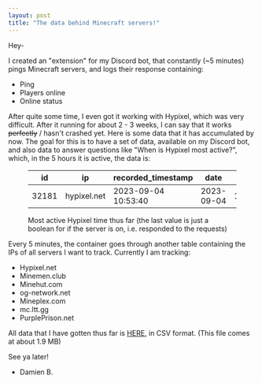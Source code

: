 ```yaml
---
layout: post
title: "The data behind Minecraft servers!"
---
```

<!-- wp:paragraph -->
<p>Hey-</p>
<!-- /wp:paragraph -->

<!-- wp:paragraph -->
<p>I created an "extension" for my Discord bot, that constantly (~5 minutes) pings Minecraft servers, and logs their response containing:</p>
<!-- /wp:paragraph -->

<!-- wp:list -->
<ul><!-- wp:list-item -->
<li>Ping</li>
<!-- /wp:list-item -->

<!-- wp:list-item -->
<li>Players online</li>
<!-- /wp:list-item -->

<!-- wp:list-item -->
<li>Online status</li>
<!-- /wp:list-item --></ul>
<!-- /wp:list -->

<!-- wp:paragraph -->
<p>After quite some time, I even got it working with Hypixel, which was very difficult.  After it running for about 2 - 3 weeks, I can say that it works <s>perfectly</s> / hasn't crashed yet.  Here is some data that it has accumulated by now.  The goal for this is to have a set of data, available on my Discord bot, and also data to answer questions like "When is Hypixel most active?", which, in the 5 hours it is active, the data is:</p>
<!-- /wp:paragraph -->

<!-- wp:table -->
<figure class="wp-block-table"><table><thead><tr><th>id</th><th>ip</th><th>recorded_timestamp</th><th>date</th><th>time</th><th>ping</th><th>players_online</th><th>online</th></tr></thead><tbody><tr><td>32181</td><td>hypixel.net</td><td>2023-09-04 10:53:40</td><td>2023-09-04</td><td>10:53:40</td><td>139</td><td>90924</td><td>1</td></tr></tbody></table><figcaption class="wp-element-caption">Most active Hypixel time thus far (the last value is just a boolean for if the server is on, i.e. responded to the requests)</figcaption></figure>
<!-- /wp:table -->

<!-- wp:paragraph -->
<p>Every 5 minutes, the container goes through another table containing the IPs of all servers I want to track.  Currently I am tracking:</p>
<!-- /wp:paragraph -->

<!-- wp:list -->
<ul><!-- wp:list-item -->
<li>Hypixel.net</li>
<!-- /wp:list-item -->

<!-- wp:list-item -->
<li>Minemen.club</li>
<!-- /wp:list-item -->

<!-- wp:list-item -->
<li>Minehut.com</li>
<!-- /wp:list-item -->

<!-- wp:list-item -->
<li>og-network.net</li>
<!-- /wp:list-item -->

<!-- wp:list-item -->
<li>Mineplex.com</li>
<!-- /wp:list-item -->

<!-- wp:list-item -->
<li>mc.ltt.gg</li>
<!-- /wp:list-item -->

<!-- wp:list-item -->
<li>PurplePrison.net</li>
<!-- /wp:list-item --></ul>
<!-- /wp:list -->

<!-- wp:paragraph -->
<p>All data that I have gotten thus far is <a href="https://alphagame.dev/wp-content/uploads/2023/09/minecraft_server_data_september_7.csv">HERE</a>, in CSV format.  (This file comes at about 1.9 MB)</p>
<!-- /wp:paragraph -->

<!-- wp:paragraph -->
<p>See ya later!</p>
<!-- /wp:paragraph -->

<!-- wp:list -->
<ul><!-- wp:list-item -->
<li>Damien B.</li>
<!-- /wp:list-item --></ul>
<!-- /wp:list -->